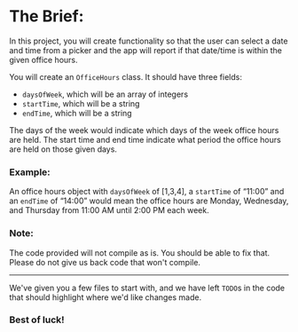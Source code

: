 # The Brief:

In this project, you will create functionality so that the user can select a date and time from a picker and the app will report if that date/time is within the given office hours.

You will create an `OfficeHours` class. It should have three fields:
* `daysOfWeek`, which will be an array of integers
* `startTime`, which will be a string
* `endTime`, which will be a string

The days of the week would indicate which days of the week office hours are held. The start time and end time indicate what period the office hours are held on those given days.

### Example:
An office hours object with `daysOfWeek` of [1,3,4], a `startTime` of “11:00” and an `endTime` of “14:00” would mean the office hours are Monday, Wednesday, and Thursday from 11:00 AM until 2:00 PM each week.

### Note:
The code provided will not compile as is.  You should be able to fix that.  Please do not give us back code that won't compile.

---

We've given you a few files to start with, and we have left `TODO`s in the code that should highlight where we'd like changes made.

### Best of luck!
